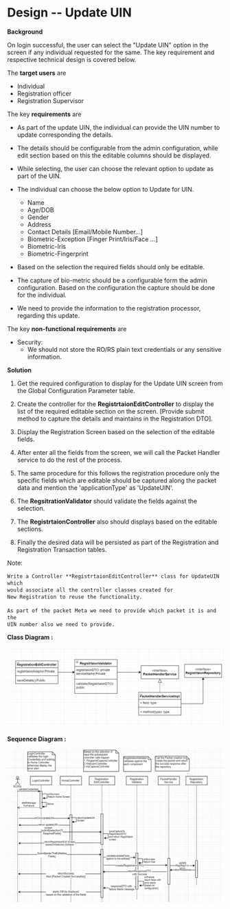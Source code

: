 
**Design -- Update UIN**
==============

**Background**

On login successful, the user can select the "Update UIN" option in the
screen if any individual requested for the same. The key requirement and
respective technical design is covered below.

The **target users** are

-   Individual
-   Registration officer
-   Registration Supervisor

The key **requirements** are

-   As part of the update UIN, the individual can provide the UIN number
    to update corresponding the details.

-   The details should be configurable from the admin configuration,
    while edit section based on this the editable columns should be
    displayed.

-   While selecting, the user can choose the relevant option to update
    as part of the UIN.

-   The individual can choose the below option to Update for UIN.

    -   Name
    -   Age/DOB
    -   Gender
    -   Address
    -   Contact Details \[Email/Mobile Number\...\]
    -   Biometric-Exception \[Finger Print/Iris/Face ...\]
    -   Biometric-Iris
    -   Biometric-Fingerprint

-   Based on the selection the required fields should only be editable.

-   The capture of bio-metric should be a configurable form the admin
    configuration. Based on the configuration the capture should be done
    for the individual.

-   We need to provide the information to the registration processor,
    regarding this update.

The key **non-functional requirements** are

-   Security:
    -   We should not store the RO/RS plain text credentials or any
        sensitive information.

**Solution**

1.  Get the required configuration to display for the Update UIN screen
    from the Global Configuration Parameter table.

2.  Create the controller for the **RegistrtaionEditController** to
    display the list of the required editable section on the screen.
    \[Provide submit method to capture the details and maintains in the
    Registration DTO\].

3.  Display the Registration Screen based on the selection of the
    editable fields.

4.  After enter all the fields from the screen, we will call the Packet
    Handler service to do the rest of the process.

5.  The same procedure for this follows the registration procedure only
    the specific fields which are editable should be captured along the
    packet data and mention the 'applicationType' as 'UpdateUIN'.

6.  The **RegsitrationValidator** should validate the fields against
    the selection.

7.  The **RegistrtaionController** also should displays based on the
    editable sections.

8.  Finally the desired data will be persisted as part of the
    Registration and Registration Transaction tables.

Note:

    Write a Controller **RegistrtaionEditController** class for UpdateUIN which  
    would associate all the controller classes created for  
    New Registration to reuse the functionality. 

    As part of the packet Meta we need to provide which packet it is and the 
    UIN number also we need to provide. 

**Class Diagram :**

![Update UIN Class Diagram](_images/update_uin_class_diagram.png)

**Sequence Diagram :**

![Update UIN Sequence Diagram](_images/update_uin_seq_diagram.png)
